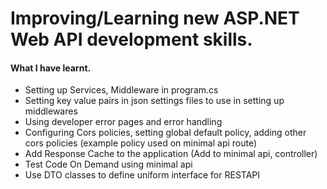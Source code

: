 # Improving/Learning new ASP.NET Web API development skills.

#### What I have learnt.
+ Setting up Services, Middleware in program.cs
+ Setting key value pairs in json settings files to use in setting up middlewares
+ Using developer error pages and error handling
+ Configuring Cors policies, setting global default policy, adding other cors policies (example policy used on minimal api route)
+ Add Response Cache to the application (Add to minimal api, controller)
+ Test Code On Demand using minimal api
+ Use DTO classes to define uniform interface for RESTAPI